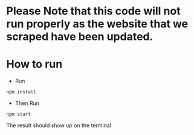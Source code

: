 # Please Note that this code will not run properly as the website that we scraped have been updated.
# How to run

* Run

`npm install`

* Then Run 

`npm start`

The result should show up on the terminal

